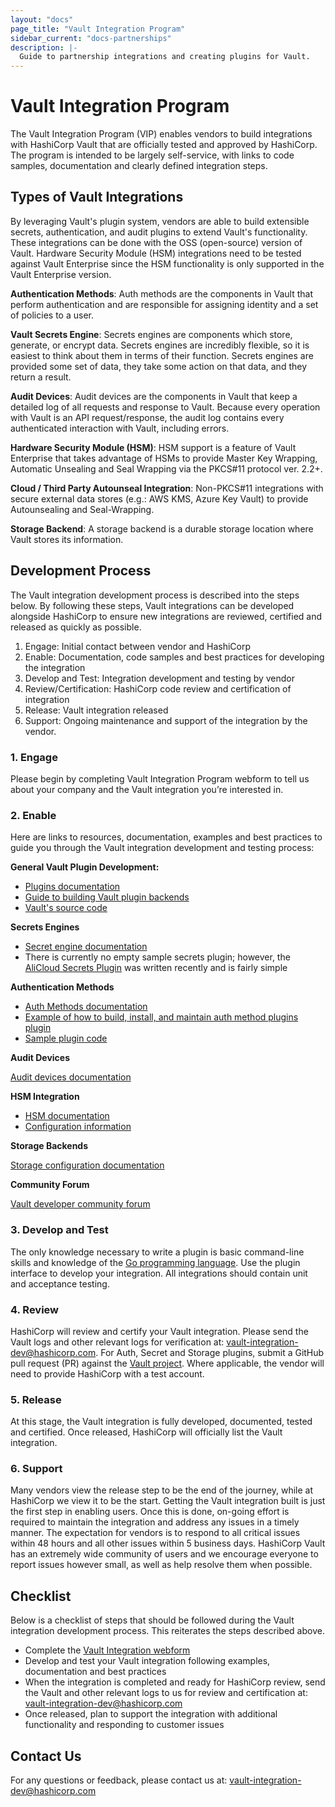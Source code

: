 ```yaml
---
layout: "docs"
page_title: "Vault Integration Program"
sidebar_current: "docs-partnerships"
description: |-
  Guide to partnership integrations and creating plugins for Vault.
---
```


# Vault Integration Program

The Vault Integration Program (VIP) enables vendors to build integrations with HashiCorp Vault that are officially tested and approved by HashiCorp. The program is intended to be largely self-service, with links to code samples, documentation and clearly defined integration steps.

## Types of Vault Integrations

By leveraging Vault's plugin system, vendors are able to build extensible secrets, authentication, and audit plugins to extend Vault's functionality. These integrations can be done with the OSS (open-source) version of Vault. Hardware Security Module (HSM) integrations need to be tested against Vault Enterprise since the HSM functionality is only supported in the Vault Enterprise version.

**Authentication Methods**: Auth methods are the components in Vault that perform authentication and are responsible for assigning identity and a set of policies to a user.

**Vault Secrets Engine**: Secrets engines are components which store, generate, or encrypt data. Secrets engines are incredibly flexible, so it is easiest to think about them in terms of their function. Secrets engines are provided some set of data, they take some action on that data, and they return a result.

**Audit Devices**: Audit devices are the components in Vault that keep a detailed log of all requests and response to Vault. Because every operation with Vault is an API request/response, the audit log contains every authenticated interaction with Vault, including errors.

**Hardware Security Module (HSM)**: HSM support is a feature of Vault Enterprise that takes advantage of HSMs to provide Master Key Wrapping, Automatic Unsealing and Seal Wrapping via the PKCS#11 protocol ver. 2.2+.

**Cloud / Third Party Autounseal Integration**: Non-PKCS#11 integrations with secure external data stores (e.g.: AWS KMS, Azure Key Vault) to provide Autounsealing and Seal-Wrapping.

**Storage Backend**: A storage backend is a durable storage location where Vault stores its information.

## Development Process

The Vault integration development process is described into the steps below. By following these steps, Vault integrations can be developed alongside HashiCorp to ensure new integrations are reviewed, certified and released as quickly as possible.

1.  Engage: Initial contact between vendor and HashiCorp
2.  Enable: Documentation, code samples and best practices for developing the integration
3.  Develop and Test: Integration development and testing by vendor
4.  Review/Certification: HashiCorp code review and certification of integration
5.  Release: Vault integration released
6.  Support: Ongoing maintenance and support of the integration by the vendor.

### 1. Engage

Please begin by completing Vault Integration Program webform to tell us about your company and the Vault integration you’re interested in.

### 2. Enable

Here are links to resources, documentation, examples and best practices to guide you through the Vault integration development and testing process:

**General Vault Plugin Development:**

* [Plugins documentation](https://www.vaultproject.io/docs/internals/plugins.html)
* [Guide to building Vault plugin backends](https://www.vaultproject.io/guides/operations/plugin-backends.html)
* [Vault's source code](https://github.com/abhishekpadadale/vault)

**Secrets Engines**

* [Secret engine documentation](https://www.vaultproject.io/docs/secrets/index.html)
* There is currently no empty sample secrets plugin; however, the [AliCloud Secrets Plugin](https://github.com/abhishekpadadale/vault-plugin-secrets-alicloud) was written recently and is fairly simple

**Authentication Methods**

* [Auth Methods documentation](https://www.vaultproject.io/docs/auth/index.html)
* [Example of how to build, install, and maintain auth method plugins plugin](https://www.hashicorp.com/blog/building-a-vault-secure-plugin)
* [Sample plugin code](https://github.com/abhishekpadadale/vault-auth-plugin-example)

**Audit Devices**

[Audit devices documentation](https://www.vaultproject.io/docs/audit/index.html)

**HSM Integration**

* [HSM documentation](https://www.vaultproject.io/docs/enterprise/hsm/index.html)
* [Configuration information](https://www.vaultproject.io/docs/configuration/seal/pkcs11.html)

**Storage Backends**

[Storage configuration documentation](https://www.vaultproject.io/docs/configuration/storage/index.html)

**Community Forum**

[Vault developer community forum](https://groups.google.com/forum/#!forum/vault-tool)

### 3. Develop and Test

The only knowledge necessary to write a plugin is basic command-line skills and knowledge of the [Go programming language](http://www.golang.org). Use the plugin interface to develop your integration. All integrations should contain unit and acceptance testing.

### 4. Review

HashiCorp will review and certify your Vault integration. Please send the Vault logs and other relevant logs for verification at: [vault-integration-dev@hashicorp.com](mailto:vault-integration-dev@hashicorp.com). For Auth, Secret and Storage plugins, submit a GitHub pull request (PR) against the [Vault project](https://github.com/abhishekpadadale/vault). Where applicable, the vendor will need to provide HashiCorp with a test account.

### 5. Release

At this stage, the Vault integration is fully developed, documented, tested and certified. Once released, HashiCorp will officially list the Vault integration.

### 6. Support

Many vendors view the release step to be the end of the journey, while at HashiCorp we view it to be the start. Getting the Vault integration built is just the first step in enabling users. Once this is done, on-going effort is required to maintain the integration and address any issues in a timely manner.
The expectation for vendors is to respond to all critical issues within 48 hours and all other issues within 5 business days. HashiCorp Vault has an extremely wide community of users and we encourage everyone to report issues however small, as well as help resolve them when possible.

## Checklist

Below is a checklist of steps that should be followed during the Vault integration development process. This reiterates the steps described above.

* Complete the [Vault Integration webform](https://docs.google.com/forms/d/e/1FAIpQLSfQL1uj-mL59bd2EyCPI31LT9uvVT-xKyoHAb5FKIwWwwJ1qQ/viewform)
* Develop and test your Vault integration following examples, documentation and best practices
* When the integration is completed and ready for HashiCorp review, send the Vault and other relevant logs to us for review and certification at: [vault-integration-dev@hashicorp.com](mailto:vault-integration-dev@hashicorp.com)
* Once released, plan to support the integration with additional functionality and responding to customer issues

## Contact Us

For any questions or feedback, please contact us at: [vault-integration-dev@hashicorp.com](mailto:vault-integration-dev@hashicorp.com)
